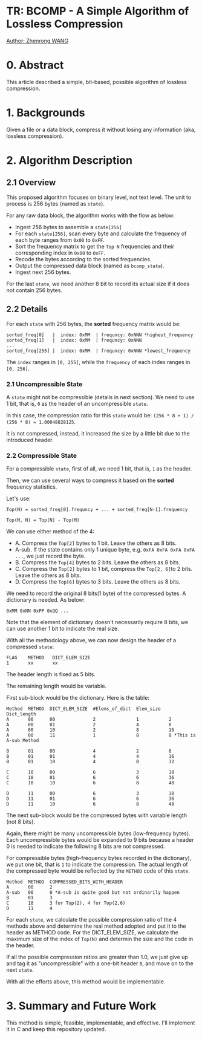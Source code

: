 # TR: BCOMP - A Simple Algorithm of Lossless Compression

[Author: Zhenrong WANG](https://github.com/zhenrong-wang)

# 0. Abstract

This article described a simple, bit-based, possible algorithm of lossless compression. 

# 1. Backgrounds

Given a file or a data block, compress it without losing any information (aka, lossless compression).

# 2. Algorithm Description

## 2.1 Overview

This proposed algorithm focuses on binary level, not text level. The unit to process is 256 bytes (named as `state`).

For any raw data block, the algorithm works with the flow as below:

- Ingest 256 bytes to assemble a `state[256]`
- For each `state[256]`, scan every byte and calculate the frequency of each byte ranges from `0x00` to `0xFF`.
- Sort the frequency matrix to get the `Top N` frequencies and their corresponding index in `0x00` to `0xFF`.
- Recode the bytes according to the sorted frequencies.
- Output the compressed data block (named as `bcomp_state`).
- Ingest next 256 bytes.

For the last `state`, we need another 8 bit to record its actual size if it does not contain 256 bytes.

## 2.2 Details

For each `state` with 256 bytes, the **sorted** frequency matrix would be:

```
sorted_freq[0]   |  index: 0xMM  | frequncy: 0xNNN *highest_frequency
sorted_freq[1]   |  index: 0xMM  | frequncy: 0xNNN
...
sorted_freq[255] |  index: 0xMM  | frequncy: 0xNNN *lowest_frequency
```
The `index` ranges in `[0, 255]`, while the `frequency` of each index ranges in `[0, 256]`.

### 2.1 Uncompressible State

A `state` might not be compressible (details in next section). We need to use 1 bit, that is, `0` as the header of an uncompressible `state`.

In this case, the compression ratio for this `state` would be: `(256 * 8 + 1) / (256 * 8) = 1.00048828125`. 

It is not compressed, instead, it increased the size by a little bit due to the introduced header.

### 2.2 Compressible State

For a compressible `state`, first of all, we need 1 bit, that is, `1` as the header.

Then, we can use several ways to compress it based on the **sorted** frequency statistics. 

Let's use:

`Top(N) = sorted_freq[0].frequncy + ... + sorted_freq[N-1].frequency`

`Top(M, N) = Top(N) - Top(M)`

We can use either method of the 4:

- A. Compress the `Top[2]` bytes to 1 bit. Leave the others as 8 bits.
- A-sub. If the state contains only 1 unique byte, e.g. `0xFA 0xFA 0xFA 0xFA ...`, we just record the byte. 
- B. Compress the `Top[4]` bytes to 2 bits. Leave the others as 8 bits.
- C. Compress the `Top[2]` bytes to 1 bit, compress the `Top[2, 6]`to 2 bits. Leave the others as 8 bits.
- D. Compress the `Top[6]` bytes to 3 bits. Leave the others as 8 bits.

We need to record the original 8 bits(1 byte) of the compressed bytes. A dictionary is needed. As below:

`0xMM 0xNN 0xPP 0xQQ ... `

Note that the element of dictionary doesn't necessarily require 8 bits, we can use another 1 bit to indicate the real size.

With all the methodology above, we can now design the header of a compressed `state`:

```
FLAG    METHOD   DICT_ELEM_SIZE
1       xx       xx
```
The header length is fixed as 5 bits.

The remaining length would be variable. 

First sub-block would be the dictionary. Here is the table:

```
Method  METHOD  DICT_ELEM_SIZE  #Elems_of_dict  Elem_size   Dict_length
A       00      00              2               1           2
A       00      01              2               4           8
A       00      10              2               8           16
A       00      11              1               8           8 *This is A-sub Method

B       01      00              4               2           8
B       01      01              4               4           16
B       01      10              4               8           32

C       10      00              6               3           18
C       10      01              6               6           36
C       10      10              6               8           48

D       11      00              6               3           18
D       11      01              6               6           36
D       11      10              6               8           48

```
The next sub-block would be the compressed bytes with variable length (not 8 bits). 

Again, there might be many uncompressible bytes (low-frequency bytes). Each uncompressible bytes would be expanded to 9 bits because a header 0 is needed to indicate the following 8 bits are not compressed.

For compressible bytes (high-frequency bytes recorded in the dictionary), we put one bit, that is `1` to indicate the compression. The actual length of the compressed byte would be reflected by the `METHOD` code of this `state`.

```
Method  METHOD  COMPRESSED_BITS_WITH_HEADER
A       00      2
A-sub   00      0 *A-sub is quite good but not ordinarily happen
B       01      3
C       10      3 for Top(2), 4 for Top(2,6)
D       11      4
```

For each `state`, we calculate the possible compression ratio of the 4 methods above and determine the real method adopted and put it to the header as METHOD code. For the DICT_ELEM_SIZE, we calculate the maximum size of the index of `Top(N)` and determin the size and the code in the header.

If all the possible compression ratios are greater than 1.0, we just give up and tag it as "uncompressible" with a one-bit header `0`, and move on to the next `state`.

With all the efforts above, this method would be implementable.


# 3. Summary and Future Work

This method is simple, feasible, implementable, and effective. I'll implement it in C and keep this repository updated.
